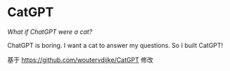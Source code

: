 # CatGPT
*What if ChatGPT were a cat?*

ChatGPT is boring. I want a cat to answer my questions. So I built CatGPT!

基于 https://github.com/woutervdijke/CatGPT 修改